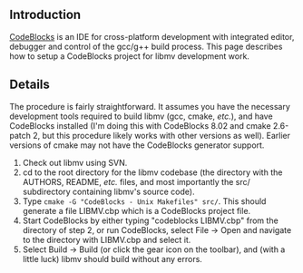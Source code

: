## Introduction ##

[CodeBlocks](http://www.codeblocks.org/) is an IDE for cross-platform development with integrated editor, debugger and control of the gcc/g++ build process. This page describes how to setup a CodeBlocks project for libmv development work.

## Details ##

The procedure is fairly straightforward. It assumes you have the necessary development tools required to build libmv (gcc, cmake, _etc._), and have CodeBlocks installed (I'm doing this with CodeBlocks 8.02 and cmake 2.6-patch 2, but this procedure likely works with other versions as well). Earlier versions of cmake may not have the CodeBlocks generator support.

  1. Check out libmv using SVN.
  1. cd to the root directory for the libmv codebase (the directory with the AUTHORS, README, _etc._ files, and most importantly the src/ subdirectory containing libmv's source code).
  1. Type `cmake -G "CodeBlocks - Unix Makefiles" src/`. This should generate a file LIBMV.cbp which is a CodeBlocks project file.
  1. Start CodeBlocks by either typing "codeblocks LIBMV.cbp" from the directory of step 2, or run CodeBlocks, select File -> Open and navigate to the directory with LIBMV.cbp and select it.
  1. Select Build -> Build (or click the gear icon on the toolbar), and (with a little luck) libmv should build without any errors.